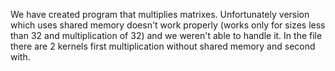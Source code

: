 We have created program that multiplies matrixes. Unfortunately version which uses shared memory doesn't work properly (works only for sizes less than 32 and multiplication of 32) and we weren't able to handle it.
In the file there are 2 kernels first multiplication without shared memory and second with.

